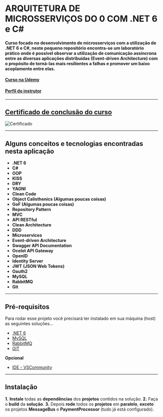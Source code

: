 # ARQUITETURA DE MICROSSERVIÇOS DO 0 COM .NET 6 e C#

#### Curso focado no desenvolvimento de microsserviços com a utilização de .NET 6 e C#, neste pequeno repositório encontra-se um laboratório prático onde é possível observar a utilização de comunicação assíncrona entre as diversas aplicações distribuídas (Event-driven Architecture) com o propósito de torná-las mais resilientes a falhas e promover um baixo acoplamento entre elas.


#### [Curso na Udemy](https://www.udemy.com/course/microservices-do-0-a-gcp-com-dot-net-6-kubernetes-e-docker/)

#### [Perfil do instrutor](https://www.udemy.com/user/leandro-da-costa-goncalves/)
---
## [Certificado de conclusão do curso](https://www.udemy.com/certificate/UC-abc58456-c569-442a-a4e0-bd96557b9bb1/)

![Certificado](https://udemy-certificate.s3.amazonaws.com/image/UC-abc58456-c569-442a-a4e0-bd96557b9bb1.jpg?v=1662539534000)

---
## Alguns conceitos e tecnologias encontradas nesta aplicação

* **.NET 6**
* **C#**
* **OOP**
* **KISS**
* **DRY**
* **YAGNI**
* **Clean Code**
* **Object Calisthenics (Algumas poucas coisas)**
* **GoF (Algumas poucas coisas)**
* **Repository Pattern**
* **MVC**
* **API RESTful**
* **Clean Architecture**
* **DDD**
* **Microservices**
* **Event-driven Architecture**
* **Swagger API Documentation**
* **Ocelot API Gateway**
* **OpenID**
* **Identity Server**
* **JWT (JSON Web Tokens)**
* **Oauth2**
* **MySQL**
* **RabbitMQ**
* **Git**
---
## Pré-requisitos
Para rodar esse projeto você precisará ter instalado em sua máquina (host) as seguintes soluções...

* [.NET 6](https://dotnet.microsoft.com/en-us/download/dotnet/6.0)
* [MySQL](https://www.mysql.com/downloads)
* [RabbitMQ](https://www.rabbitmq.com)
* [GIT](https://git-scm.com/downloads)

**Opcional**
* [IDE - VSCommunity](https://visualstudio.microsoft.com/pt-br/vs/community)
---
## Instalação

**1.** **Instale** todas as **dependências** dos **projetos** contidos na solução.
**2.** Faça o **build** da **solução**.
**3.** Depois **rode** todos os **projetos** em **paralelo**, **exceto** os projetos **MessageBus** e **PaymentProcessor** (tudo já está configurado).